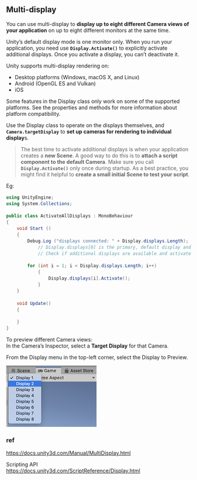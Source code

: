 ## Multi-display
You can use multi-display to **display up to eight different Camera views of your application** on up to eight different monitors at the same time. 

Unity’s default display mode is one monitor only. When you run your application, you need use **`Display.Activate()`** to explicitly activate additional displays. Once you activate a display, you can’t deactivate it.

Unity supports multi-display rendering on:

-   Desktop platforms (Windows, macOS X, and Linux)
-   Android (OpenGL ES and Vulkan)
-   iOS

Some features in the Display class only work on some of the supported platforms. See the properties and methods for more information about platform compatibility.

Use the Display class to operate on the displays themselves, and **`Camera.targetDisplay`** to **set up cameras for rendering to individual display**s.

> The best time to activate additional displays is when your application creates a **new Scene**. A good way to do this is to **attach a script component to the default Camera**. Make sure you call **`Display.Activate()`** only once during startup. As a best practice, you might find it helpful to **create a small initial Scene to test your script**.

Eg:
```cs
using UnityEngine;
using System.Collections;

public class ActivateAllDisplays : MonoBehaviour
{
    void Start ()
    {
        Debug.Log ("displays connected: " + Display.displays.Length);
            // Display.displays[0] is the primary, default display and is always ON, so start at index 1.
            // Check if additional displays are available and activate each.
    
        for (int i = 1; i < Display.displays.Length; i++)
            {
                Display.displays[i].Activate();
            }
    }
    
    void Update()
    {

    }
}
```

To preview different Camera views: \
In the Camera’s Inspector, select a **Target Display** for that Camera.

From the Display menu in the top-left corner, select the Display to Preview.

![](./TargetDisplay.png)


### ref

https://docs.unity3d.com/Manual/MultiDisplay.html

Scripting API \
https://docs.unity3d.com/ScriptReference/Display.html

